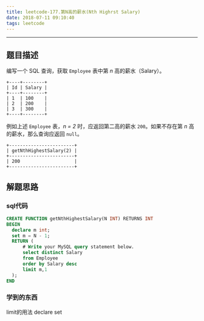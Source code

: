 ```yaml
---
title: leetcode-177.第N高的薪水(Nth Highrst Salary)
date: 2018-07-11 09:10:40
tags: leetcode
---
```


------

## 题目描述

编写一个 SQL 查询，获取 `Employee` 表中第 *n* 高的薪水（Salary）。

<!-- more -->

```
+----+--------+
| Id | Salary |
+----+--------+
| 1  | 100    |
| 2  | 200    |
| 3  | 300    |
+----+--------+
```

例如上述 `Employee` 表，*n = 2* 时，应返回第二高的薪水 `200`。如果不存在第 *n* 高的薪水，那么查询应返回 `null`。

```
+------------------------+
| getNthHighestSalary(2) |
+------------------------+
| 200                    |
+------------------------+
```
## 解题思路

### sql代码
```sql
CREATE FUNCTION getNthHighestSalary(N INT) RETURNS INT  
BEGIN  
  declare m int;  
  set m = N - 1;  
  RETURN (  
      # Write your MySQL query statement below.  
      select distinct Salary 
      from Employee
      order by Salary desc 
      limit m,1  
  );  
END  
```
### 学到的东西
limit的用法
declare
set
